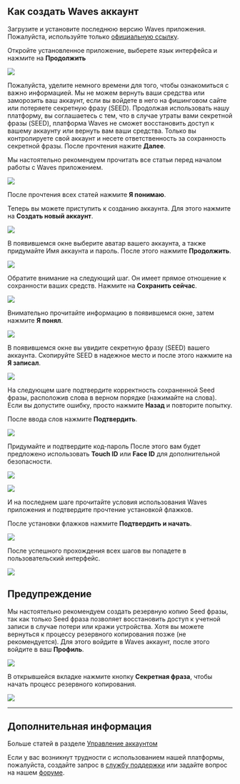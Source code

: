 ## Как создать Waves аккаунт

Загрузите и установите последнюю версию Waves приложения.  
Пожалуйста, используйте только [официальную ссылку](https://itunes.apple.com/us/app/waves-wallet/id1233158971).

Откройте установленное приложение, выберете язык интерфейса и нажмите на **Продолжить**

![](/waves-client/mobile-apps/_assets/account_creation_ios_01.png)

Пожалуйста, уделите немного времени для того, чтобы ознакомиться с важно информацией.
Мы не можем вернуть ваши средства или заморозить ваш аккаунт, если вы войдете в него на фишинговом сайте или потеряете секретную фразу (SEED).
Продолжая использовать нашу платформу, вы соглашаетесь с тем, что в случае утраты вами секретной фразы (SEED), платформа Waves не сможет восстановить доступ к вашему аккаунту или вернуть вам ваши средства.
Только вы контролируете свой аккаунт и несете ответственность за сохранность секретной фразы.
После прочтения нажите **Далее**.

Мы настоятельно рекомендуем прочитать все статьи перед началом работы с Waves приложением.

![](/waves-client/mobile-apps/_assets/account_creation_ios_02.png)

После прочтения всех статей нажмите **Я понимаю**.

Теперь вы можете приступить к созданию аккаунта. Для этого нажмите на **Создать новый аккаунт**.

![](/waves-client/mobile-apps/_assets/account_creation_ios_03.png)

В появившемся окне выберите аватар вашего аккаунта, а также придумайте Имя аккаунта и пароль.
После этого нажмите **Продолжить**.

![](/waves-client/mobile-apps/_assets/account_creation_ios_04.png)

Обратите внимание на следующий шаг. Он имеет прямое отношение к сохранности ваших средств.
Нажмите на **Сохранить сейчас**.

![](/waves-client/mobile-apps/_assets/account_creation_ios_05.png)

Внимательно прочитайте информацию в появившемся окне, затем нажмите **Я понял**.

![](/waves-client/mobile-apps/_assets/account_creation_ios_06.png)

В появившемся окне вы увидите секретную фразу (SEED) вашего аккаунта. Скопируйте SEED в надежное место и после этого нажмите на **Я записал**.

![](/waves-client/mobile-apps/_assets/account_creation_ios_07.png)

На следующем шаге подтвердите корректность сохраненной Seed фразы, расположив слова в верном порядке (нажимайте на слова).
Если вы допустите ошибку, просто нажмите **Назад** и повторите попытку.

После ввода слов нажмите **Подтвердить**.

![](/waves-client/mobile-apps/_assets/account_creation_ios_08.png)

Придумайте и подтвердите код-пароль
После этого вам будет предложено использовать **Touch ID** или **Face ID** для дополнительной безопасности.

![](/waves-client/mobile-apps/_assets/account_creation_ios_09.png)

![](/waves-client/mobile-apps/_assets/account_creation_ios_10.png)

И на последнем шаге прочитайте условия использования Waves приложения и подтвердите прочтение установкой флажков.

После  установки флажков нажмите **Подтвердить и начать**.

![](/waves-client/mobile-apps/_assets/account_creation_ios_11.png)

После успешного прохождения всех шагов вы попадете в пользовательский интерфейс.

![](/waves-client/mobile-apps/_assets/account_creation_ios_12.png)

## Предупреждение

Мы настоятельно рекомендуем создать резервную копию Seed фразы, так как только Seed фраза позволяет восстановить доступ к  учетной записи в случае потери или кражи устройства. Хотя вы можете вернуться к процессу резервного копирования позже (не рекомендуется). Для этого войдите в Waves аккаунт, после этого войдите в ваш **Профиль**.

![](/waves-client/mobile-apps/_assets/backup_01.png)

В открывшейся вкладке нажмите кнопку **Секретная фраза**, чтобы начать процесс резервного копирования.

![](/waves-client/mobile-apps/_assets/backup_02.png)

___

## Дополнительная информация

Больше статей в разделе [Управление аккаунтом](/waves-client/mobile-apps/iOS/account-management.md)

Если у вас возникнут трудности с использованием нашей платформы, пожалуйста, создайте запрос в [службу поддержки](https://support.wavesplatform.com/) или задайте вопрос на нашем [форуме](https://forum.wavesplatform.com/).
